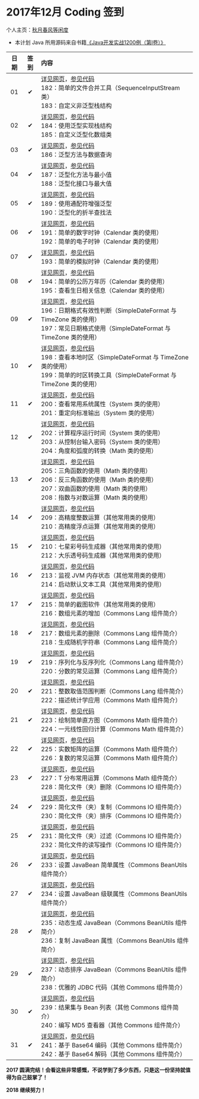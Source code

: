 # 2017年12月 Coding 签到

个人主页：<a href="http://renkaigis.com/" target="_blank">秋月春风等闲度</a>

- 本计划 Java 所用源码来自书籍<a href="https://book.douban.com/subject/5417003/" target="_blank">《Java开发实战1200例（第Ⅰ卷）》</a>

| 日期 | 签到 | 内容 |
| :---: | :---: | :--- |
| 01 | ✔ | <a href="http://blog.renkaigis.com/KeepCoding/2017/12/01" target="_blank">详见网页</a>，<a href="https://github.com/renkaigis/KeepCoding/tree/master/2017/12/01" target="_blank">参见代码</a><br>182：简单的文件合并工具（SequenceInputStream 类）<br>183：自定义非泛型栈结构 |
| 02 | ✔ | <a href="http://blog.renkaigis.com/KeepCoding/2017/12/02" target="_blank">详见网页</a>，<a href="https://github.com/renkaigis/KeepCoding/tree/master/2017/12/02" target="_blank">参见代码</a><br>184：使用泛型实现栈结构<br>185：自定义泛型化数组类 |
| 03 | ✔ | <a href="http://blog.renkaigis.com/KeepCoding/2017/12/03" target="_blank">详见网页</a>，<a href="https://github.com/renkaigis/KeepCoding/tree/master/2017/12/03" target="_blank">参见代码</a><br>186：泛型方法与数据查询 |
| 04 | ✔ | <a href="http://blog.renkaigis.com/KeepCoding/2017/12/04" target="_blank">详见网页</a>，<a href="https://github.com/renkaigis/KeepCoding/tree/master/2017/12/04" target="_blank">参见代码</a><br>187：泛型化方法与最小值<br>188：泛型化接口与最大值 |
| 05 | ✔ | <a href="http://blog.renkaigis.com/KeepCoding/2017/12/05" target="_blank">详见网页</a>，<a href="https://github.com/renkaigis/KeepCoding/tree/master/2017/12/05" target="_blank">参见代码</a><br>189：使用通配符增强泛型<br>190：泛型化的折半查找法 |
| 06 | ✔ | <a href="http://blog.renkaigis.com/KeepCoding/2017/12/06" target="_blank">详见网页</a>，<a href="https://github.com/renkaigis/KeepCoding/tree/master/2017/12/06" target="_blank">参见代码</a><br>191：简单的数字时钟（Calendar 类的使用）<br>192：简单的电子时钟（Calendar 类的使用） |
| 07 | ✔ | <a href="http://blog.renkaigis.com/KeepCoding/2017/12/07" target="_blank">详见网页</a>，<a href="https://github.com/renkaigis/KeepCoding/tree/master/2017/12/07" target="_blank">参见代码</a><br>193：简单的模拟时钟（Calendar 类的使用） |
| 08 | ✔ | <a href="http://blog.renkaigis.com/KeepCoding/2017/12/08" target="_blank">详见网页</a>，<a href="https://github.com/renkaigis/KeepCoding/tree/master/2017/12/08" target="_blank">参见代码</a><br>194：简单的公历万年历（Calendar 类的使用）<br>195：查看生日相关信息（Calendar 类的使用） |
| 09 | ✔ | <a href="http://blog.renkaigis.com/KeepCoding/2017/12/09" target="_blank">详见网页</a>，<a href="https://github.com/renkaigis/KeepCoding/tree/master/2017/12/09" target="_blank">参见代码</a><br>196：日期格式有效性判断（SimpleDateFormat 与 TimeZone 类的使用）<br>197：常见日期格式使用（SimpleDateFormat 与 TimeZone 类的使用） |
| 10 | ✔ | <a href="http://blog.renkaigis.com/KeepCoding/2017/12/10" target="_blank">详见网页</a>，<a href="https://github.com/renkaigis/KeepCoding/tree/master/2017/12/10" target="_blank">参见代码</a><br>198：查看本地时区（SimpleDateFormat 与 TimeZone 类的使用）<br>199：简单的时区转换工具（SimpleDateFormat 与 TimeZone 类的使用） |
| 11 | ✔ | <a href="http://blog.renkaigis.com/KeepCoding/2017/12/11" target="_blank">详见网页</a>，<a href="https://github.com/renkaigis/KeepCoding/tree/master/2017/12/11" target="_blank">参见代码</a><br>200：查看常用系统属性（System 类的使用）<br>201：重定向标准输出（System 类的使用） |
| 12 | ✔ | <a href="http://blog.renkaigis.com/KeepCoding/2017/12/12" target="_blank">详见网页</a>，<a href="https://github.com/renkaigis/KeepCoding/tree/master/2017/12/12" target="_blank">参见代码</a><br>202：计算程序运行时间（System 类的使用）<br>203：从控制台输入密码（System 类的使用）<br>204：角度和弧度的转换（Math 类的使用） |
| 13 | ✔ | <a href="http://blog.renkaigis.com/KeepCoding/2017/12/13" target="_blank">详见网页</a>，<a href="https://github.com/renkaigis/KeepCoding/tree/master/2017/12/13" target="_blank">参见代码</a><br>205：三角函数的使用（Math 类的使用）<br>206：反三角函数的使用（Math 类的使用）<br>207：双曲函数的使用（Math 类的使用）<br>208：指数与对数运算（Math 类的使用） |
| 14 | ✔ | <a href="http://blog.renkaigis.com/KeepCoding/2017/12/14" target="_blank">详见网页</a>，<a href="https://github.com/renkaigis/KeepCoding/tree/master/2017/12/14" target="_blank">参见代码</a><br>209：高精度整数运算（其他常用类的使用）<br>210：高精度浮点运算（其他常用类的使用） |
| 15 | ✔ | <a href="http://blog.renkaigis.com/KeepCoding/2017/12/15" target="_blank">详见网页</a>，<a href="https://github.com/renkaigis/KeepCoding/tree/master/2017/12/15" target="_blank">参见代码</a><br>210：七星彩号码生成器（其他常用类的使用）<br>212：大乐透号码生成器（其他常用类的使用） |
| 16 | ✔ | <a href="http://blog.renkaigis.com/KeepCoding/2017/12/16" target="_blank">详见网页</a>，<a href="https://github.com/renkaigis/KeepCoding/tree/master/2017/12/16" target="_blank">参见代码</a><br>213：监视 JVM 内存状态（其他常用类的使用）<br>214：启动默认文本工具（其他常用类的使用） |
| 17 | ✔ | <a href="http://blog.renkaigis.com/KeepCoding/2017/12/17" target="_blank">详见网页</a>，<a href="https://github.com/renkaigis/KeepCoding/tree/master/2017/12/17" target="_blank">参见代码</a><br>215：简单的截图软件（其他常用类的使用）<br>216：数组元素的增加（Commons Lang 组件简介） |
| 18 | ✔ | <a href="http://blog.renkaigis.com/KeepCoding/2017/12/18" target="_blank">详见网页</a>，<a href="https://github.com/renkaigis/KeepCoding/tree/master/2017/12/18" target="_blank">参见代码</a><br>217：数组元素的删除（Commons Lang 组件简介）<br>218：生成随机字符串（Commons Lang 组件简介） |
| 19 | ✔ | <a href="http://blog.renkaigis.com/KeepCoding/2017/12/19" target="_blank">详见网页</a>，<a href="https://github.com/renkaigis/KeepCoding/tree/master/2017/12/19" target="_blank">参见代码</a><br>219：序列化与反序列化（Commons Lang 组件简介）<br>220：分数的常见运算（Commons Lang 组件简介） |
| 20 | ✔ | <a href="http://blog.renkaigis.com/KeepCoding/2017/12/20" target="_blank">详见网页</a>，<a href="https://github.com/renkaigis/KeepCoding/tree/master/2017/12/20" target="_blank">参见代码</a><br>221：整数取值范围判断（Commons Lang 组件简介）<br>222：描述统计学应用（Commons Math 组件简介） |
| 21 | ✔ | <a href="http://blog.renkaigis.com/KeepCoding/2017/12/21" target="_blank">详见网页</a>，<a href="https://github.com/renkaigis/KeepCoding/tree/master/2017/12/21" target="_blank">参见代码</a><br>223：绘制简单直方图（Commons Math 组件简介）<br>224：一元线性回归计算（Commons Math 组件简介） |
| 22 | ✔ | <a href="http://blog.renkaigis.com/KeepCoding/2017/12/22" target="_blank">详见网页</a>，<a href="https://github.com/renkaigis/KeepCoding/tree/master/2017/12/22" target="_blank">参见代码</a><br>225：实数矩阵的运算（Commons Math 组件简介）<br>226：复数的常见运算（Commons Math 组件简介） |
| 23 | ✔ | <a href="http://blog.renkaigis.com/KeepCoding/2017/12/23" target="_blank">详见网页</a>，<a href="https://github.com/renkaigis/KeepCoding/tree/master/2017/12/23" target="_blank">参见代码</a><br>227：T 分布常用运算（Commons Math 组件简介）<br>228：简化文件（夹）删除（Commons IO 组件简介） |
| 24 | ✔ | <a href="http://blog.renkaigis.com/KeepCoding/2017/12/24" target="_blank">详见网页</a>，<a href="https://github.com/renkaigis/KeepCoding/tree/master/2017/12/24" target="_blank">参见代码</a><br>229：简化文件（夹）复制（Commons IO 组件简介）<br>230：简化文件（夹）排序（Commons IO 组件简介） |
| 25 | ✔ | <a href="http://blog.renkaigis.com/KeepCoding/2017/12/25" target="_blank">详见网页</a>，<a href="https://github.com/renkaigis/KeepCoding/tree/master/2017/12/25" target="_blank">参见代码</a><br>231：简化文件（夹）过滤（Commons IO 组件简介）<br>232：简化文件的读写操作（Commons IO 组件简介） |
| 26 | ✔ | <a href="http://blog.renkaigis.com/KeepCoding/2017/12/26" target="_blank">详见网页</a>，<a href="https://github.com/renkaigis/KeepCoding/tree/master/2017/12/26" target="_blank">参见代码</a><br>233：设置 JavaBean 简单属性（Commons BeanUtils 组件简介） |
| 27 | ✔ | <a href="http://blog.renkaigis.com/KeepCoding/2017/12/27" target="_blank">详见网页</a>，<a href="https://github.com/renkaigis/KeepCoding/tree/master/2017/12/27" target="_blank">参见代码</a><br>234：设置 JavaBean 级联属性（Commons BeanUtils 组件简介） |
| 28 | ✔ | <a href="http://blog.renkaigis.com/KeepCoding/2017/12/28" target="_blank">详见网页</a>，<a href="https://github.com/renkaigis/KeepCoding/tree/master/2017/12/28" target="_blank">参见代码</a><br>235：动态生成 JavaBean（Commons BeanUtils 组件简介）<br>236：复制 JavaBean 属性（Commons BeanUtils 组件简介） |
| 29 | ✔ | <a href="http://blog.renkaigis.com/KeepCoding/2017/12/29" target="_blank">详见网页</a>，<a href="https://github.com/renkaigis/KeepCoding/tree/master/2017/12/29" target="_blank">参见代码</a><br>237：动态排序 JavaBean（Commons BeanUtils 组件简介）<br>238：优雅的 JDBC 代码（其他 Commons 组件简介） |
| 30 | ✔ | <a href="http://blog.renkaigis.com/KeepCoding/2017/12/30" target="_blank">详见网页</a>，<a href="https://github.com/renkaigis/KeepCoding/tree/master/2017/12/30" target="_blank">参见代码</a><br>239：结果集与 Bean 列表（其他 Commons 组件简介）<br>240：编写 MD5 查看器（其他 Commons 组件简介） |
| 31 | ✔ | <a href="http://blog.renkaigis.com/KeepCoding/2017/12/31" target="_blank">详见网页</a>，<a href="https://github.com/renkaigis/KeepCoding/tree/master/2017/12/31" target="_blank">参见代码</a><br>241：基于 Base64 编码（其他 Commons 组件简介）<br>242：基于 Base64 解码（其他 Commons 组件简介） |

**2017 圆满完结！会看这些非常感慨，不说学到了多少东西，只是这一份坚持就值得为自己鼓掌了！**

**2018 继续努力！**